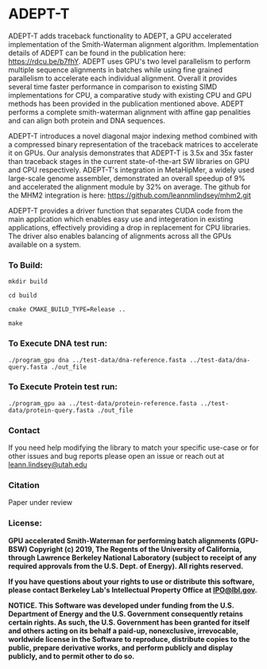 # ADEPT-T 
ADEPT-T adds traceback functionality to ADEPT, a GPU accelerated implementation of the Smith-Waterman alignment algorithm. Implementation details of ADEPT can be found in the publication here: https://rdcu.be/b7fhY. ADEPT uses GPU's two level parallelism to perform multiple sequence alignments in batches while using fine grained parallelism to accelerate each individual alignment.  Overall it provides several time faster performance in comparison to existing SIMD implementations for CPU, a comparative study with existing CPU and GPU methods has been provided in the publication mentioned above. ADEPT performs a complete smith-waterman alignment with affine gap penalities and can align both protein and DNA sequences.

ADEPT-T introduces a novel diagonal major indexing method combined with a compressed binary representation of the traceback matrices to accelerate it on GPUs. Our analysis demonstrates that ADEPT-T is 3.5x and 35x faster than traceback stages in the current state-of-the-art SW libraries on GPU and CPU respectively. ADEPT-T's integration in MetaHipMer, a widely used large-scale genome assembler, demonstrated an overall speedup of 9% and accelerated the alignment module by 32% on average.  The github for the MHM2 integration is here: https://github.com/leannmlindsey/mhm2.git



ADEPT-T provides a driver function that separates CUDA code from the main application which enables easy use and integeration in existing applications, effectively providing a drop in replacement for CPU libraries. The driver also enables balancing of alignments across all the GPUs available on a system.
       

 
### To Build:


`mkdir build `

`cd build `

`cmake CMAKE_BUILD_TYPE=Release .. `

`make `


### To Execute DNA test run: 

`./program_gpu dna ../test-data/dna-reference.fasta ../test-data/dna-query.fasta ./out_file`

### To Execute Protein test run: <br />

`./program_gpu aa ../test-data/protein-reference.fasta ../test-data/protein-query.fasta ./out_file`

### Contact
If you need help modifying the library to match your specific use-case or for other issues and bug reports please open an issue or reach out at leann.lindsey@utah.edu


### Citation
Paper under review

### License:
        
**GPU accelerated Smith-Waterman for performing batch alignments (GPU-BSW) Copyright (c) 2019, The
Regents of the University of California, through Lawrence Berkeley National
Laboratory (subject to receipt of any required approvals from the U.S.
Dept. of Energy).  All rights reserved.**

**If you have questions about your rights to use or distribute this software,
please contact Berkeley Lab's Intellectual Property Office at
IPO@lbl.gov.**

**NOTICE.  This Software was developed under funding from the U.S. Department
of Energy and the U.S. Government consequently retains certain rights.  As
such, the U.S. Government has been granted for itself and others acting on
its behalf a paid-up, nonexclusive, irrevocable, worldwide license in the
Software to reproduce, distribute copies to the public, prepare derivative
works, and perform publicly and display publicly, and to permit other to do
so.**
